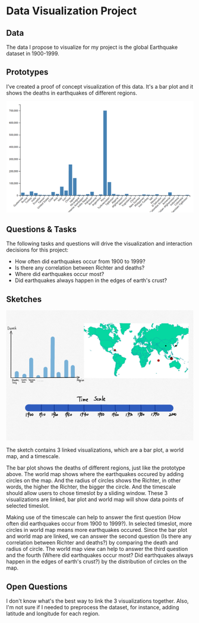 # Data Visualization Project

## Data

The data I propose to visualize for my project is the global Earthquake dataset in 1900-1999. 

## Prototypes

I’ve created a proof of concept visualization of this data. It's a bar plot and it shows the deaths in earthquakes of different regions. 

![image](project-prototype.PNG)

## Questions & Tasks

The following tasks and questions will drive the visualization and interaction decisions for this project:
* How often did earthquakes occur from 1900 to 1999? 
* Is there any correlation between Richter and deaths?
* Where did earthquakes occur most? 
* Did earthquakes always happen in the edges of earth's crust?

## Sketches

![image](project-sketch.png)

The sketch contains 3 linked visualizations, which are a bar plot, a world map, and a timescale. 

The bar plot shows the deaths of different regions, just like the prototype above. The world map shows where the earthquakes occured by adding circles on the map. And the radius of circles shows the Richter, in other words, the higher the Richter, the bigger the circle. And the timescale should allow users to chose timeslot by a sliding window. These 3 visualizations are linked, bar plot and world map will show data points of selected timeslot. 

Making use of the timescale can help to answer the first question (How often did earthquakes occur from 1900 to 1999?). In selected timeslot, more circles in world map means more earthquakes occured. Since the bar plot and world map are linked, we can answer the second question (Is there any correlation between Richter and deaths?) by comparing the death and radius of circle. The world map view can help to answer the third question and the fourth (Where did earthquakes occur most? Did earthquakes always happen in the edges of earth's crust?) by the distribution of circles on the map.


## Open Questions

I don't know what's the best way to link the 3 visualizations together. Also, I'm not sure if I needed to preprocess the dataset, for instance, adding latitude and longitude for each region.
